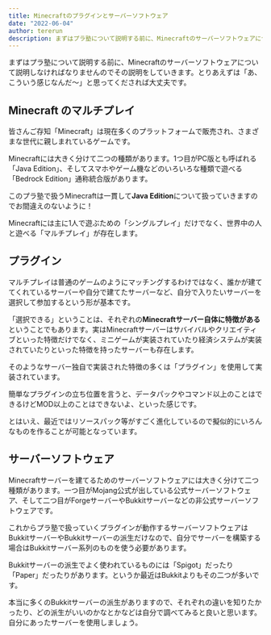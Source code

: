 ```yaml
---
title: Minecraftのプラグインとサーバーソフトウェア
date: "2022-06-04"
author: tererun
description: まずはプラ塾について説明する前に、Minecraftのサーバーソフトウェアについて説明しなければなりませんのでその説明をしていきます。
---
```


まずはプラ塾について説明する前に、Minecraftのサーバーソフトウェアについて説明しなければなりませんのでその説明をしていきます。とりあえずは「あ、こういう感じなんだ〜」と思ってくだされば大丈夫です。

## Minecraft のマルチプレイ

皆さんご存知「Minecraft」は現在多くのプラットフォームで販売され、さまざまな世代に親しまれているゲームです。

Minecraftには大きく分けて二つの種類があります。1つ目がPC版とも呼ばれる「Java Edition」、そしてスマホやゲーム機などのいろいろな種類で遊べる「Bedrock Edition」通称統合版があります。

このプラ塾で扱うMinecraftは一貫して**Java Edition**について扱っていきますのでお間違えのないように！

Minecraftには主に1人で遊ぶための「シングルプレイ」だけでなく、世界中の人と遊べる「マルチプレイ」が存在します。

## プラグイン

マルチプレイは普通のゲームのようにマッチングするわけではなく、誰かが建ててくれているサーバーや自分で建てたサーバーなど、自分で入りたいサーバーを選択して参加するという形が基本です。

「選択できる」ということは、それぞれの**Minecraftサーバー自体に特徴がある**ということでもあります。実はMinecraftサーバーはサバイバルやクリエイティブといった特徴だけでなく、ミニゲームが実装されていたり経済システムが実装されていたりといった特徴を持ったサーバーも存在します。

そのようなサーバー独自で実装された特徴の多くは「プラグイン」を使用して実装されています。

簡単なプラグインの立ち位置を言うと、データパックやコマンド以上のことはできるけどMOD以上のことはできないよ、といった感じです。

とはいえ、最近ではリソースパック等がすごく進化しているので擬似的にいろんなものを作ることが可能となっています。

## サーバーソフトウェア

Minecraftサーバーを建てるためのサーバーソフトウェアには大きく分けて二つ種類があります。一つ目がMojang公式が出している公式サーバーソフトウェア、そして二つ目がForgeサーバーやBukkitサーバーなどの非公式サーバーソフトウェアです。

これからプラ塾で扱っていくプラグインが動作するサーバーソフトウェアはBukkitサーバーやBukkitサーバーの派生だけなので、自分でサーバーを構築する場合はBukkitサーバー系列のものを使う必要があります。

Bukkitサーバーの派生でよく使われているものには「Spigot」だったり「Paper」だったりがあります。というか最近はBukkitよりもその二つが多いです。

本当に多くのBukkitサーバーの派生がありますので、それぞれの違いを知りたかったり、どの派生がいいのかなとかなどは自分で調べてみると良いと思います。自分にあったサーバーを使用しましょう。